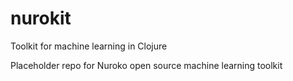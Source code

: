 nurokit
=======

Toolkit for machine learning in Clojure

Placeholder repo for Nuroko open source machine learning toolkit
